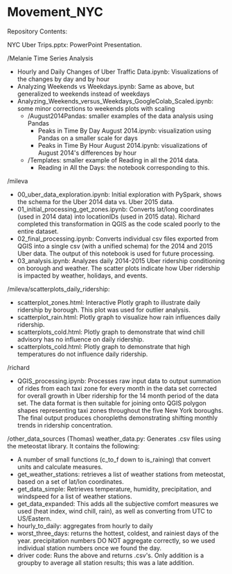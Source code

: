 # Movement_NYC

Repository Contents: 

NYC Uber Trips.pptx: PowerPoint Presentation.  

/Melanie Time Series Analysis
- Hourly and Daily Changes of Uber Traffic Data.ipynb: Visualizations of the changes by day and by hour
- Analyzing Weekends vs Weekdays.ipynb: Same as above, but generalized to weekends instead of weekdays
- Analyzing_Weekends_versus_Weekdays_GoogleColab_Scaled.ipynb: some minor corrections to weekends plots with scaling
  - /August2014Pandas: smaller examples of the data analysis using Pandas
    - Peaks in Time By Day August 2014.ipynb: visualization using Pandas on a smaller scale for days
    - Peaks in Time By Hour August 2014.ipynb: visualizations of August 2014's differences by hour
  - /Templates: smaller example of Reading in all the 2014 data.
    - Reading in All the Days: the notebook corresponding to this.
    
/mileva    
- 00_uber_data_exploration.ipynb: Initial exploration with PySpark, shows the schema for the Uber 2014 data vs. Uber 2015 data.   
- 01_initial_processing_get_zones.ipynb: Converts lat/long coordinates (used in 2014 data) into locationIDs (used in 2015 data). Richard completed this transformation in QGIS as the code scaled poorly to the entire dataset.   
- 02_final_processing.ipynb: Converts individual csv files exported from QGIS into a single csv (with a unified schema) for the 2014 and 2015 Uber data. The output of this notebook is used for future processing.    
- 03_analysis.ipynb: Analyzes daily 2014-2015 Uber ridership conditioning on borough and weather. The scatter plots indicate how Uber ridership is impacted by weather, holidays, and events.

/mileva/scatterplots_daily_ridership:
- scatterplot_zones.html: Interactive Plotly graph to illustrate daily ridership by borough. This plot was used for outlier analysis.   
- scatterplot_rain.html:  Plotly graph to visualize how rain influences daily ridership.   
- scatterplots_cold.html: Plotly graph to demonstrate that wind chill advisory has no influence on daily ridership.   
- scatterplots_cold.html: Plotly graph to demonstrate that high temperatures do not influence daily ridership.   

/richard
- QGIS_processing.ipynb: Processes raw input data to output summation of rides from each taxi zone for every month in the data set corrected for overall growth in Uber ridership for the 14 month period of the data set.  The data format is then suitable for joining onto QGIS polygon shapes representing taxi zones throughout the five New York boroughs.  The final output produces choropleths demonstrating shifting monthly trends in ridership concentration.

/other_data_sources (Thomas)
weather_data.py: Generates .csv files using the meteostat library.
It contains the following:

* A number of small functions (c_to_f down to is_raining) that convert units and calculate measures.
* get_weather_stations: retrieves a list of weather stations from meteostat, based on a set of lat/lon coordinates.
* get_data_simple: Retrieves temperature, humidity, precipitation, and windspeed for a list of weather stations.
* get_data_expanded: This adds all the subjective comfort measures we used (heat index, wind chill, rain), as well as converting from UTC to US/Eastern.
* hourly_to_daily: aggregates from hourly to daily
* worst_three_days: returns the hottest, coldest, and rainiest days of the year.  precipitation numbers DO NOT aggregate correctly, so we used individual station numbers once we found the day.
* driver code: Runs the above and returns .csv's.  Only addition is a groupby to average all station results; this was a late addition.
